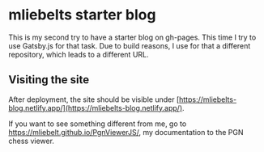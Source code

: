 # mliebelts starter blog

This is my second try to have a starter blog on gh-pages. This time I try to use Gatsby.js for that task.
Due to build reasons, I use for that a different repository, which leads to a different URL.

## Visiting the site

After deployment, the site should be visible under [https://mliebelts-blog.netlify.app/](https://mliebelts-blog.netlify.app/).

If you want to see something different from me, go to https://mliebelt.github.io/PgnViewerJS/, my documentation to the PGN chess viewer.
